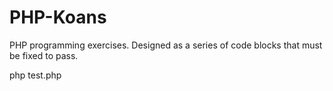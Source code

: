 PHP-Koans
=========

PHP programming exercises. Designed as a series of code blocks that must be fixed to pass.

php test.php
